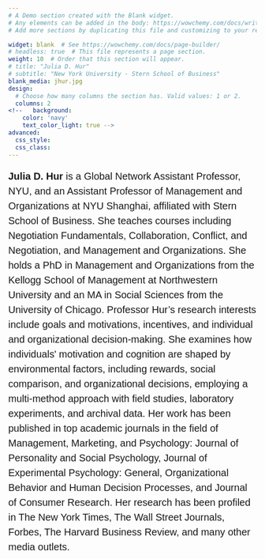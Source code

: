 ```yaml
---
# A Demo section created with the Blank widget.
# Any elements can be added in the body: https://wowchemy.com/docs/writing-markdown-latex/
# Add more sections by duplicating this file and customizing to your requirements.

widget: blank  # See https://wowchemy.com/docs/page-builder/
# headless: true  # This file represents a page section.
weight: 10  # Order that this section will appear.
# title: "Julia D. Hur"
# subtitle: "New York University - Stern School of Business"
blank_media: jhur.jpg
design:
  # Choose how many columns the section has. Valid values: 1 or 2.
  columns: 2
<!--   background:
    color: 'navy'
    text_color_light: true -->
advanced:
  css_style:
  css_class:
---
```

<p style="font-family:sans-serif; font-size:15pt;line-height:150%">
<strong>Julia D. Hur</strong> is a Global Network Assistant Professor, NYU, and an Assistant Professor of Management and Organizations at NYU Shanghai, affiliated with Stern School of Business. She teaches courses including Negotiation Fundamentals, Collaboration, Conflict, and Negotiation, and Management and Organizations. She holds a PhD in Management and Organizations from the Kellogg School of Management at Northwestern University and an MA in Social Sciences from the University of Chicago.
Professor Hur’s research interests include goals and motivations, incentives, and individual and organizational decision-making. She examines how individuals' motivation and cognition are shaped by environmental factors, including rewards, social comparison, and organizational decisions, employing a multi-method approach with field studies, laboratory experiments, and archival data. Her work has been published in top academic journals in the field of Management, Marketing, and Psychology: Journal of Personality and Social Psychology, Journal of Experimental Psychology: General, Organizational Behavior and Human Decision Processes, and Journal of Consumer Research. Her research has been profiled in The New York Times, The Wall Street Journals, Forbes, The Harvard Business Review, and many other media outlets.
</p>
